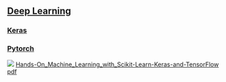 ## [Deep Learning](https://www.youtube.com/watch?v=aircAruvnKk&list=PLZHQObOWTQDNU6R1_67000Dx_ZCJB-3pi)

### [Keras](https://keras.io/getting_started/intro_to_keras_for_engineers/)
### [Pytorch](https://docs.pytorch.org/tutorials/beginner/basics/quickstart_tutorial.html)

![](https://learning.oreilly.com/library/cover/9781492032632/250w/)
[Hands-On_Machine_Learning_with_Scikit-Learn-Keras-and-TensorFlow](https://github.com/ageron/handson-ml3)
[pdf](http://14.139.161.31/OddSem-0822-1122/Hands-On_Machine_Learning_with_Scikit-Learn-Keras-and-TensorFlow-2nd-Edition-Aurelien-Geron.pdf)
